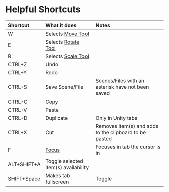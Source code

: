 # Helpful Shortcuts

| Shortcut | What it does | Notes |
| :--- | :--- | :--- |
| W | Selects [Move Tool](translate-rotate-and-scale/translate/positioning.md#move-objects-in-the-scene-tab) |  |
| E | Selects [Rotate Tool](translate-rotate-and-scale/rotate/rotating.md#rotate-objects-in-the-scene-tab) |  |
| R | Selects [Scale Tool](translate-rotate-and-scale/scale/scaling.md#resize-objects-in-the-scene-tab) |  |
| CTRL+Z | Undo |  |
| CTRL+Y | Redo |  |
| CTRL+S | Save Scene/File | Scenes/Files with an asterisk have not been saved |
| CTRL+C | Copy |  |
| CTRL+V | Paste |  |
| CTRL+D | Duplicate | Only in Unity tabs |
| CTRL+X | Cut | Removes item\(s\) and adds to the clipboard to be pasted |
| F | [Focus](select/search-and-focus.md#focus) | Focuses in tab the cursor is in |
| ALT+SHIFT+A | Toggle selected item\(s\) availability |  |
| SHIFT+Space | Makes tab fullscreen | Toggle |



